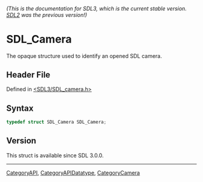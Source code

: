 ###### (This is the documentation for SDL3, which is the current stable version. [SDL2](https://wiki.libsdl.org/SDL2/) was the previous version!)
# SDL_Camera

The opaque structure used to identify an opened SDL camera.

## Header File

Defined in [<SDL3/SDL_camera.h>](https://github.com/libsdl-org/SDL/blob/main/include/SDL3/SDL_camera.h)

## Syntax

```c
typedef struct SDL_Camera SDL_Camera;
```

## Version

This struct is available since SDL 3.0.0.

----
[CategoryAPI](CategoryAPI), [CategoryAPIDatatype](CategoryAPIDatatype), [CategoryCamera](CategoryCamera)

